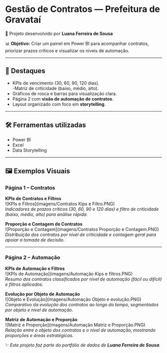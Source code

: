 # Gestão de Contratos — Prefeitura de Gravataí  

📌 Projeto desenvolvido por **Luana Ferreira de Sousa**  

📊 **Objetivo:** Criar um painel em Power BI para acompanhar contratos, priorizar prazos críticos e visualizar os níveis de automação.  

---

## 🔹 Destaques  
- KPIs de vencimento (30, 60, 90, 120 dias).  
-Matriz de criticidade (baixo, médio, alto).  
- Gráficos de rosca e barras para visualização clara.  
- Página 2 com **visão de automação de contratos**.  
- Layout organizado com foco em **storytelling**.  

---

## 🛠 Ferramentas utilizadas  
- Power BI  
- Excel  
- Data Storytelling  

---  
## 🖼 Exemplos Visuais  

### Página 1 – Contratos  

**KPIs de Contratos e Filtros**  
![KPIs e Filtros](imagens/Contratos Kips e Filtro.PNG)  
*Indicadores de prazos críticos (30, 60, 90 e 120 dias) e filtro de criticidade (baixo, médio, alto) para análise rápida.*  

**Proporção e Contagem de Contratos**  
![Proporção e Contagem](imagens/Contratos Proporção e Contagem.PNG)  
*Distribuição dos contratos por nível de criticidade e contagem geral para apoiar a tomada de decisão.*  

---

### Página 2 – Automação  

**KPIs de Automação e Filtros**  
![KPIs de Automação](imagens/Automação Kips e filtros.PNG)  
*Resumo dos contratos classificados por nível de automação (fácil ou difícil) e filtros aplicados.*  

**Evolução por Objeto de Automação**  
![Objeto e Evolução](imagens/Automação Objeto e evolução.PNG)  
*Comparativo da evolução dos contratos ao longo do tempo, segmentados por objeto e nível de automação.*  

**Matriz de Automação e Proporção**  
![Matriz e Proporção](imagens/Automação Matriz e Proporção.PNG)  
*Relação entre o objeto dos contratos e o nível de automação, mostrando proporções e áreas estratégicas.*  


✨ *Este projeto faz parte do portfólio de dados de **Luana Ferreira de Sousa**.*
